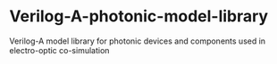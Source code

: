 # Verilog-A-photonic-model-library
Verilog-A model library for photonic devices and components used in electro-optic co-simulation
